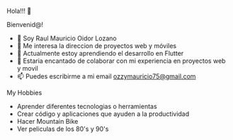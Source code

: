 Hola!!! 👋


Bienvenid@!

- 👋   Soy Raul Mauricio Oidor Lozano
- 👀   Me interesa la direccion de proyectos web y móviles
- 🌱   Actualmente estoy aprendiendo el desarrollo en Flutter
- 💞️   Estaria encantado de colaborar con mi experiencia en proyectos web y movil
- 📫   Puedes escribirme a mi email ozzymauricio75@gmail.com

<!---
ozzymauricio75/ozzymauricio75 is a ✨ special ✨ repository because its `README.md` (this file) appears on your GitHub profile.
You can click the Preview link to take a look at your changes.
--->
My Hobbies
- Aprender diferentes tecnologias o herramientas
- Crear código y aplicaciones que ayuden a la productividad
- Hacer Mountain Bike
- Ver peliculas de los 80's y 90's
